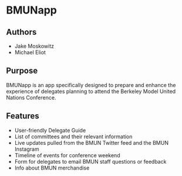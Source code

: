 # BMUNapp

## Authors
*  Jake Moskowitz
*  Michael Eliot

## Purpose
BMUNapp is an app specifically designed to prepare and enhance the experience of delegates planning to attend the Berkeley Model United Nations Conference.

## Features
* User-friendly Delegate Guide
* List of committees and their relevant information
* Live updates pulled from the BMUN Twitter feed and the BMUN Instagram
* Timeline of events for conference weekend
* Form for delegates to email BMUN staff questions or feedback
* Info about BMUN merchandise


